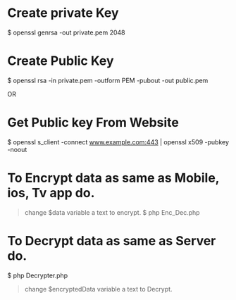 # Create private Key
$ openssl genrsa -out private.pem 2048

# Create Public Key
$ openssl rsa -in private.pem -outform PEM -pubout -out public.pem

OR

# Get Public key From Website

$ openssl s_client -connect www.example.com:443 | openssl x509 -pubkey -noout

# To Encrypt data as same as Mobile, ios, Tv app do.
> change $data variable a text to encrypt.
$ php Enc_Dec.php

# To Decrypt data as same as Server do.
$ php Decrypter.php 
> change $encryptedData variable a text to Decrypt.




